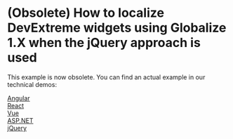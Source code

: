# (Obsolete) How to localize DevExtreme widgets using Globalize 1.X when the jQuery approach is used

This example is now obsolete. You can find an actual example in our technical demos:

[Angular](https://js.devexpress.com/Demos/WidgetsGallery/Demo/Localization/UsingGlobalize/Angular/Light/)<br/>
[React](https://js.devexpress.com/Demos/WidgetsGallery/Demo/Localization/UsingGlobalize/React/Light/)<br/>
[Vue](https://js.devexpress.com/Demos/WidgetsGallery/Demo/Localization/UsingGlobalize/Vue/Light/)<br/>
[ASP.NET](https://js.devexpress.com/Demos/WidgetsGallery/Demo/Localization/UsingGlobalize/NetCore/Light/)<br/>
[jQuery](https://js.devexpress.com/Demos/WidgetsGallery/Demo/Localization/UsingGlobalize/jQuery/Light/)<br/>
